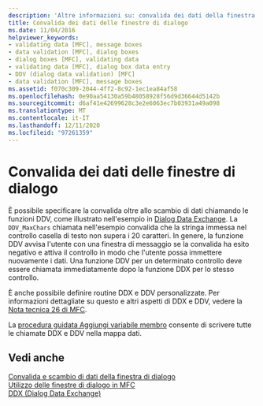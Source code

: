 ```yaml
---
description: 'Altre informazioni su: convalida dei dati della finestra di dialogo'
title: Convalida dei dati delle finestre di dialogo
ms.date: 11/04/2016
helpviewer_keywords:
- validating data [MFC], message boxes
- data validation [MFC], dialog boxes
- dialog boxes [MFC], validating data
- validating data [MFC], dialog box data entry
- DDV (dialog data validation) [MFC]
- data validation [MFC], message boxes
ms.assetid: f070c309-2044-4ff2-8c92-1ec1ea84af58
ms.openlocfilehash: 0e90aa54130a59b48058928f56d9d36644d5142b
ms.sourcegitcommit: d6af41e42699628c3e2e6063ec7b03931a49a098
ms.translationtype: MT
ms.contentlocale: it-IT
ms.lasthandoff: 12/11/2020
ms.locfileid: "97261359"
---
```

# <a name="dialog-data-validation"></a>Convalida dei dati delle finestre di dialogo

È possibile specificare la convalida oltre allo scambio di dati chiamando le funzioni DDV, come illustrato nell'esempio in [Dialog Data Exchange](dialog-data-exchange.md). La `DDV_MaxChars` chiamata nell'esempio convalida che la stringa immessa nel controllo casella di testo non supera i 20 caratteri. In genere, la funzione DDV avvisa l'utente con una finestra di messaggio se la convalida ha esito negativo e attiva il controllo in modo che l'utente possa immettere nuovamente i dati. Una funzione DDV per un determinato controllo deve essere chiamata immediatamente dopo la funzione DDX per lo stesso controllo.

È anche possibile definire routine DDX e DDV personalizzate. Per informazioni dettagliate su questo e altri aspetti di DDX e DDV, vedere la [Nota tecnica 26 di MFC](tn026-ddx-and-ddv-routines.md).

La [procedura guidata Aggiungi variabile membro](../ide/adding-a-member-variable-visual-cpp.md#add-member-variable-wizard) consente di scrivere tutte le chiamate DDX e DDV nella mappa dati.

## <a name="see-also"></a>Vedi anche

[Convalida e scambio di dati della finestra di dialogo](dialog-data-exchange-and-validation.md)<br/>
[Utilizzo delle finestre di dialogo in MFC](life-cycle-of-a-dialog-box.md)<br/>
[DDX (Dialog Data Exchange)](dialog-data-exchange.md)
